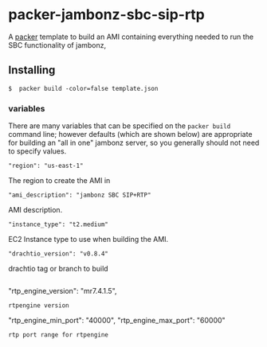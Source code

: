 # packer-jambonz-sbc-sip-rtp

A [packer](https://www.packer.io/) template to build an AMI containing everything needed to run the SBC functionality of jambonz,

## Installing 

```
$  packer build -color=false template.json
```

### variables
There are many variables that can be specified on the `packer build` command line; however defaults (which are shown below) are appropriate for building an "all in one" jambonz server, so you generally should not need to specify values.

```
"region": "us-east-1"
```
The region to create the AMI in

```
"ami_description": "jambonz SBC SIP+RTP"
```
AMI description.

```
"instance_type": "t2.medium"
```
EC2 Instance type to use when building the AMI.


```
"drachtio_version": "v0.8.4"
```
drachtio tag or branch to build

```

```
"rtp_engine_version": "mr7.4.1.5",
```
rtpengine version

```
"rtp_engine_min_port": "40000",
"rtp_engine_max_port": "60000"
```
rtp port range for rtpengine